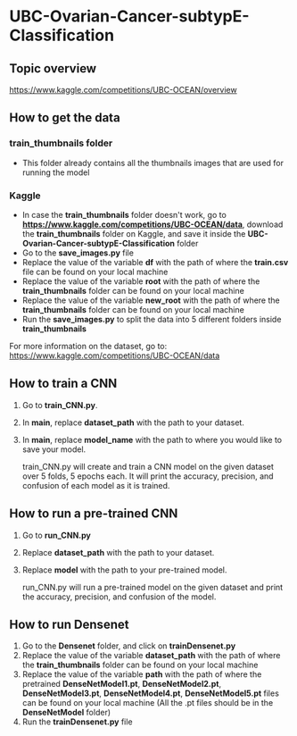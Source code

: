 # UBC-Ovarian-Cancer-subtypE-Classification
## Topic overview
https://www.kaggle.com/competitions/UBC-OCEAN/overview

## How to get the data 
### **train_thumbnails** folder
- This folder already contains all the thumbnails images that are used for running the model
### Kaggle
- In case the **train_thumbnails** folder doesn't work, go to **https://www.kaggle.com/competitions/UBC-OCEAN/data**, download the **train_thumbnails** folder on Kaggle, and save it inside the **UBC-Ovarian-Cancer-subtypE-Classification** folder
- Go to the **save_images.py** file
- Replace the value of the variable **df** with the path of where the **train.csv** file can be found on your local machine
- Replace the value of the variable **root** with the path of where the **train_thumbnails** folder can be found on your local machine
- Replace the value of the variable **new_root** with the path of where the **train_thumbnails** folder can be found on your local machine
- Run the **save_images.py** to split the data into 5 different folders inside **train_thumbnails**
  
For more information on the dataset, go to: https://www.kaggle.com/competitions/UBC-OCEAN/data

## How to train a CNN
1. Go to **train_CNN.py**.
2. In **main**, replace **dataset_path** with the path to your dataset.
3. In **main**, replace **model_name** with the path to where you would like to save your model.

   train_CNN.py will create and train a CNN model on the given dataset over 5 folds, 5 epochs each. It will print the accuracy, precision, and confusion of each model as it is trained.

## How to run a pre-trained CNN
1. Go to **run_CNN.py**
2. Replace **dataset_path** with the path to your dataset.
3. Replace **model** with the path to your pre-trained model.

   run_CNN.py will run a pre-trained model on the given dataset and print the accuracy, precision, and confusion of the model.

## How to run Densenet
1. Go to the **Densenet** folder, and click on **trainDensenet.py** 
2. Replace the value of the variable **dataset_path** with the path of where the **train_thumbnails** folder can be found on your local machine
3. Replace the value of the variable **path** with the path of where the pretrained **DenseNetModel1.pt**, **DenseNetModel2.pt**, **DenseNetModel3.pt**, **DenseNetModel4.pt**, **DenseNetModel5.pt** files can be found on your local machine (All the .pt files should be in the **DenseNetModel** folder)
4. Run the **trainDensenet.py** file
